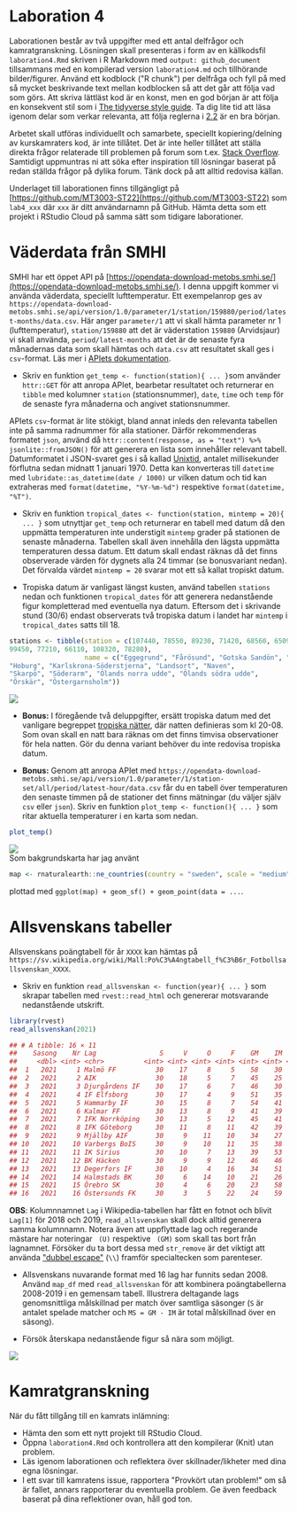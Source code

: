 # Laboration 4

Laborationen består av två uppgifter med ett antal delfrågor och kamratgranskning. Lösningen skall presenteras i form av en källkodsfil `laboration4.Rmd` skriven i R Markdown med `output: github_document` tillsammans med en kompilerad version `laboration4.md` och tillhörande bilder/figurer. Använd ett kodblock ("R chunk") per delfråga och fyll på med så mycket beskrivande text mellan kodblocken så att det går att följa vad som görs. Att skriva lättläst kod är en konst, men en god början är att följa en konsekvent stil som i [The tidyverse style guide](https://style.tidyverse.org/). Ta dig lite tid att läsa igenom delar som verkar relevanta, att följa reglerna i [2.2](https://style.tidyverse.org/syntax.html#spacing) är en bra början.

Arbetet skall utföras individuellt och samarbete, speciellt kopiering/delning av kurskamraters kod, är inte tillåtet. Det är inte heller tillåtet att ställa direkta frågor relaterade till problemen på forum som t.ex. [Stack Overflow](https://stackoverflow.com/). Samtidigt uppmuntras ni att söka efter inspiration till lösningar baserat på redan ställda frågor på dylika forum. Tänk dock på att alltid redovisa källan.

Underlaget till laborationen finns tillgängligt på [https://github.com/MT3003-ST22](https://github.com/MT3003-ST22) som `lab4_xxx` där `xxx` är ditt användarnamn på GitHub. Hämta detta som ett projekt i RStudio Cloud på samma sätt som tidigare laborationer.

# Väderdata från SMHI

SMHI har ett öppet API på [https://opendata-download-metobs.smhi.se/](https://opendata-download-metobs.smhi.se/). I denna uppgift kommer vi använda väderdata, speciellt lufttemperatur. Ett exempelanrop ges av `https://opendata-download-metobs.smhi.se/api/version/1.0/parameter/1/station/159880/period/latest-months/data.csv`. Här anger `parameter/1` att vi skall hämta parameter nr 1 (lufttemperatur), `station/159880` att det är väderstation `159880` (Arvidsjaur) vi skall använda, `period/latest-months` att det är de senaste fyra månadernas data som skall hämtas och `data.csv` att resultatet skall ges i `csv`-format. Läs mer i [APIets dokumentation](https://opendata.smhi.se/apidocs/metobs/data.html).

- Skriv en funktion `get_temp <- function(station){ ... }`som använder `httr::GET` för att anropa APIet, bearbetar resultatet  och returnerar en `tibble` med kolumner `station` (stationsnummer), `date`, `time` och `temp` för de senaste fyra månaderna och angivet stationsnummer. 

APIets `csv`-format är lite stökigt, bland annat inleds den relevanta tabellen inte på samma radnummer för alla stationer. Därför rekommenderas formatet `json`, använd då `httr::content(response, as = "text") %>% jsonlite::fromJSON()` för att generera en lista som innehåller relevant tabell. Datumformatet i JSON-svaret ges i så kallad [Unixtid](https://sv.wikipedia.org/wiki/Unixtid), antalet millisekunder förflutna sedan midnatt 1 januari 1970. Detta kan konverteras till `datetime` med `lubridate::as_datetime(date / 1000)` ur vilken datum och tid kan extraheras med `format(datetime, "%Y-%m-%d")` respektive `format(datetime, "%T")`.


- Skriv en funktion `tropical_dates <- function(station, mintemp = 20){ ... }` som utnyttjar `get_temp` och returnerar en tabell med datum då den uppmätta temperaturen inte understigit `mintemp` grader på stationen de senaste månaderna. Tabellen skall även innehålla den lägsta uppmätta temperaturen dessa datum. Ett datum skall endast räknas då det finns observerade värden för dygnets alla 24 timmar (se bonusvariant nedan). Det förvalda värdet `mintemp = 20` svarar mot ett så kallat tropiskt datum.

- Tropiska datum är vanligast längst kusten, använd tabellen `stations` nedan och funktionen `tropical_dates` för att generera nedanstående figur kompletterad med eventuella nya datum. Eftersom det i skrivande stund (30/6) endast observerats två tropiska datum i landet har `mintemp` i `tropical_dates` satts till 18.


```r
stations <- tibble(station = c(107440, 78550, 89230, 71420, 68560, 65090, 87440, 83420, 98160, 
99450, 77210, 66110, 108320, 78280), 
                   name = c("Eggegrund", "Fårösund", "Gotska Sandön", "Göteborg", 
"Hoburg", "Karlskrona-Söderstjerna", "Landsort", "Naven", 
"Skarpö", "Söderarm", "Ölands norra udde", "Ölands södra udde", 
"Örskär", "Östergarnsholm"))
```



<img src="/img/unnamed-chunk-4-1.png" style="display: block; margin: auto;" />

- **Bonus:** I föregående två deluppgifter, ersätt tropiska datum med det vanligare begreppet [tropiska nätter](https://www.smhi.se/kunskapsbanken/meteorologi/tropiska-natter-1.1085), där natten definieras som kl 20-08. Som ovan skall en natt bara räknas om det finns timvisa observationer för hela natten. Gör du denna variant behöver du inte redovisa tropiska datum. 

- **Bonus:** Genom att anropa APIet med `https://opendata-download-metobs.smhi.se/api/version/1.0/parameter/1/station-set/all/period/latest-hour/data.csv` får du en tabell över temperaturen den senaste timmen på de stationer det finns mätningar (du väljer själv `csv` eller `json`). Skriv en funktion `plot_temp <- function(){ ... }` som ritar aktuella temperaturer i en karta som nedan.





```r
plot_temp()
```

<img src="/img/unnamed-chunk-6-1.png" style="display: block; margin: auto;" />
Som bakgrundskarta har jag använt

```r
map <- rnaturalearth::ne_countries(country = "sweden", scale = "medium", returnclass = "sf")
```
plottad med `ggplot(map) + geom_sf() + geom_point(data = ...`.


# Allsvenskans tabeller

Allsvenskans poängtabell för år `XXXX` kan hämtas på `https://sv.wikipedia.org/wiki/Mall:Po%C3%A4ngtabell_f%C3%B6r_Fotbollsallsvenskan_XXXX`. 

- Skriv en funktion `read_allsvenskan <- function(year){ ... }` som skrapar tabellen med `rvest::read_html` och genererar motsvarande nedanstående utskrift.


```r
library(rvest)
read_allsvenskan(2021)
```

```r
## # A tibble: 16 × 11
##    Sasong    Nr Lag                S     V     O     F    GM    IM    MS     P
##     <dbl> <int> <chr>          <int> <int> <int> <int> <int> <int> <int> <int>
##  1   2021     1 Malmö FF          30    17     8     5    58    30    28    59
##  2   2021     2 AIK               30    18     5     7    45    25    20    59
##  3   2021     3 Djurgårdens IF    30    17     6     7    46    30    16    57
##  4   2021     4 IF Elfsborg       30    17     4     9    51    35    16    55
##  5   2021     5 Hammarby IF       30    15     8     7    54    41    13    53
##  6   2021     6 Kalmar FF         30    13     8     9    41    39     2    47
##  7   2021     7 IFK Norrköping    30    13     5    12    45    41     4    44
##  8   2021     8 IFK Göteborg      30    11     8    11    42    39     3    41
##  9   2021     9 Mjällby AIF       30     9    11    10    34    27     7    38
## 10   2021    10 Varbergs BoIS     30     9    10    11    35    38    -3    37
## 11   2021    11 IK Sirius         30    10     7    13    39    53   -14    37
## 12   2021    12 BK Häcken         30     9     9    12    46    46     0    36
## 13   2021    13 Degerfors IF      30    10     4    16    34    51   -17    34
## 14   2021    14 Halmstads BK      30     6    14    10    21    26    -5    32
## 15   2021    15 Örebro SK         30     4     6    20    23    58   -35    18
## 16   2021    16 Östersunds FK     30     3     5    22    24    59   -35    14
```
**OBS**: Kolumnnamnet `Lag` i Wikipedia-tabellen har fått en fotnot och blivit `Lag[1]` för 2018 och 2019, `read_allsvenskan` skall dock alltid generera samma kolumnnamn. Notera även att uppflyttade lag och regerande mästare har noteringar ` (U)` respektive ` (GM)` som skall tas bort från lagnamnet. Försöker du ta bort dessa med `str_remove` är det viktigt att använda ["dubbel escape"](https://r4ds.had.co.nz/strings.html#basic-matches) (`\\`) framför specialtecken som  parenteser.

- Allsvenskans nuvarande format med 16 lag har funnits sedan 2008. Använd `map_df` med `read_allsvenskan` för att kombinera poängtabellerna 2008-2019 i en gemensam tabell. Illustrera deltagande lags genomsnittliga målskillnad per match över samtliga säsonger (`S` är antalet spelade matcher och `MS = GM - IM` är total målskillnad över en säsong).

- Försök återskapa nedanstående figur så nära som möjligt.

<img src="lab4_files/figure-html/unnamed-chunk-10-1.png" style="display: block; margin: auto;" />


# Kamratgranskning

När du fått tillgång till en kamrats inlämning:

- Hämta den som ett nytt projekt till RStudio Cloud.
- Öppna `laboration4.Rmd` och kontrollera att den kompilerar (Knit) utan problem.
- Läs igenom laborationen och reflektera över skillnader/likheter med dina egna lösningar.
- I ett svar till kamratens issue, rapportera "Provkört utan problem!" om så är fallet, annars rapporterar du eventuella problem. Ge även feedback baserat på dina reflektioner ovan, håll god ton.


